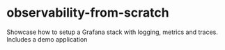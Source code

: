 # observability-from-scratch
Showcase how to setup a Grafana stack with logging, metrics and traces. Includes a demo application
